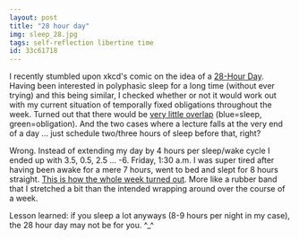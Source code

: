 ```yaml
---
layout: post
title: "28 hour day"
img: sleep_28.jpg
tags: self-reflection libertine time
id: 33c61718
---
```


I recently stumbled upon xkcd's comic on the idea of a [28-Hour Day](https://xkcd.com/320/). Having been interested in polyphasic sleep for a long time (without ever trying) and this being similar, I checked whether or not it would work out with my current situation of temporally fixed obligations throughout the week. Turned out that there would be [very little overlap](static/img/blog/sleep_28_plan.jpg) (blue=sleep, green=obligation). And the two cases where a lecture falls at the very end of a day ... just schedule two/three hours of sleep before that, right?

Wrong. Instead of extending my day by 4 hours per sleep/wake cycle I ended up with 3.5, 0.5, 2.5 ... -6. Friday, 1:30 a.m. I was super tired after having been awake for a mere 7 hours, went to bed and slept for 8 hours straight. [This is how the whole week turned out](static/img/blog/sleep_28_turnout.jpg). More like a rubber band that I stretched a bit than the intended wrapping around over the course of a week.

Lesson learned: if you sleep a lot anyways (8-9 hours per night in my case), the 28 hour day may not be for you. ^_^